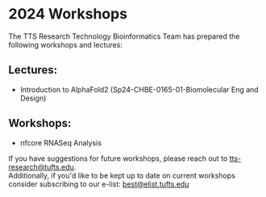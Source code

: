 # 2024 Workshops       
The TTS Research Technology Bioinformatics Team has prepared the following workshops and lectures:

## Lectures:  
- Introduction to AlphaFold2 (Sp24-CHBE-0165-01-Biomolecular Eng and Design)

## Workshops:      
- nfcore RNASeq Analysis


If you have suggestions for future workshops, please reach out to tts-research@tufts.edu.        
Additionally, if you'd like to be kept up to date on current workshops consider subscribing to our e-list: best@elist.tufts.edu

